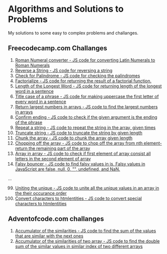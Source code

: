 # Algorithms and Solutions to Problems
My solutions to some easy to complex problems and challanges.

## Freecodecamp.com Challanges

1. [Roman Numeral converter - JS code for converting Latin Numerals to Roman Numerals ](https://github.com/akto/algorithms-problem-solving/blob/master/roman-numeral-convertor.js)
2. [Reverse a String - JS code for reversing a string](https://github.com/akto/algorithms-problem-solving/blob/master/reverse-a-string.js)
3. [Check for Palindrome - JS code for checking the palindromes](https://github.com/akto/algorithms-problem-solving/blob/master/check-for-palindrome.js)
4. [Factorialize - JS code for returning the result of a factorial function.](https://github.com/akto/algorithms-problem-solving/blob/master/factorial.js)
5. [Length of the Longest Word - JS code for returning length of the longest word in a sentence](https://github.com/akto/algorithms-problem-solving/blob/master/length-of-longest-word.js)
6. [Title case of a phrase - JS code for making uppercase the first letter of every word in a sentence](https://github.com/akto/algorithms-problem-solving/blob/master/title-case.js)
7. [Return largest numbers in arrays - JS code to find the largest numbers in arrays](https://github.com/akto/algorithms-problem-solving/blob/master/return-largest-numbers-in-arrays.js)
8. [Confirm ending - JS code to check if the given argument is the ending of the phrase](https://github.com/akto/algorithms-problem-solving/blob/master/confirm-ending.js)
9. [Repeat a string - JS code to repeat the string in the array, given times](https://github.com/akto/algorithms-problem-solving/blob/master/repeat-a-sting.js)
10. [Truncate string - JS code to truncate the string by given length](https://github.com/akto/algorithms-problem-solving/blob/master/truncate-string.js)
11. [Chunk the array - JS code to chunk the array given length](https://github.com/akto/algorithms-problem-solving/blob/master/chunk-array.js)
12. [Chopping off the array - JS code to chop off the array from nth element-return the remaining part of the array](https://github.com/akto/algorithms-problem-solving/blob/master/chopping-off-the-array.js)
13. [Array in array - JS code to check if first element of array consist all letters in the second element of array](https://github.com/akto/algorithms-problem-solving/blob/master/array-in-array.js)
14. [Falsy bouncer - JS code to find falsy values in js, Falsy values in JavaScript are false, null, 0, "", undefined, and NaN.](https://github.com/akto/algorithms-problem-solving/blob/master/falsy-bouncer.js)

...

99. [Uniting the unique - JS code to unite all the unique values in an array in the their occurance order](https://github.com/akto/algorithms-problem-solving/blob/master/unite-unique.js)
100. [Convert characters to htmlentities - JS code to convert special characters to htmlentities](https://github.com/akto/algorithms-problem-solving/blob/master/convert-char-to-htmlentities.js)


## Adventofcode.com challanges

1. [Accumulator of the similarities - JS code to find the sum of the values that are similar with the next ones](https://github.com/akto/algorithms-problem-solving/blob/master/accumulator-the-similarities-of-an-array.js)
2. [Accumulator of the similarities of two array - JS code to find the double sum of the similar values in similar index of two different arrays](https://github.com/akto/algorithms-problem-solving/blob/master/accumulator-of-similarities-of-two-array.js)
